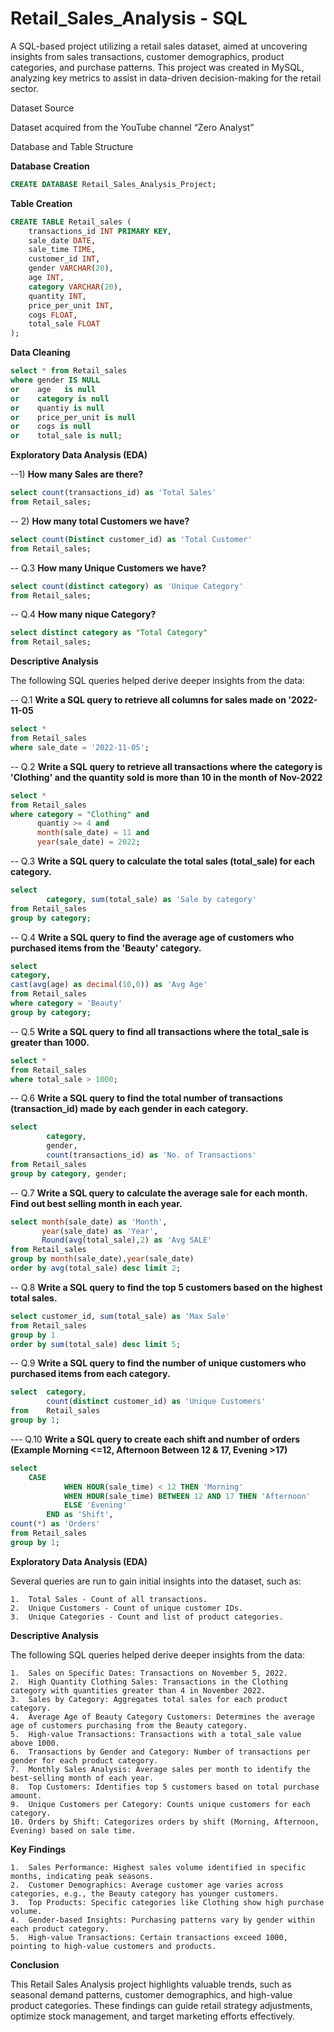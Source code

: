 # Retail_Sales_Analysis - SQL

A SQL-based project utilizing a retail sales dataset, aimed at uncovering insights from sales transactions, customer demographics, product categories, and purchase patterns. This project was created in MySQL, analyzing key metrics to assist in data-driven decision-making for the retail sector.

Dataset Source

Dataset acquired from the YouTube channel “Zero Analyst”

Database and Table Structure

**Database Creation**
```sql
CREATE DATABASE Retail_Sales_Analysis_Project;
```

**Table Creation**
```sql 
CREATE TABLE Retail_sales (
    transactions_id INT PRIMARY KEY,
    sale_date DATE,
    sale_time TIME,
    customer_id INT,
    gender VARCHAR(20),
    age INT,
    category VARCHAR(20),
    quantity INT,
    price_per_unit INT,
    cogs FLOAT,
    total_sale FLOAT
);
```

**Data Cleaning**
```sql
select * from Retail_sales
where gender IS NULL
or 	  age	is null
or	  category is null
or 	  quantiy is null
or    price_per_unit is null
or	  cogs is null
or 	  total_sale is null;
```

**Exploratory Data Analysis (EDA)**

 --1) **How many Sales are there?**

```sql
select count(transactions_id) as 'Total Sales'
from Retail_sales;
```
-- 2) **How many total Customers we have?**

```sql
select count(Distinct customer_id) as 'Total Customer'
from Retail_sales;
```

--  Q.3 **How many Unique Customers we have?**

```sql
select count(distinct category) as 'Unique Category'
from Retail_sales;
```
--  Q.4 **How many  nique Category?**

```sql
select distinct category as "Total Category"
from Retail_sales;
```

**Descriptive Analysis**

The following SQL queries helped derive deeper insights from the data:

-- Q.1 **Write a SQL query to retrieve all columns for sales made on '2022-11-05**

```sql
select *
from Retail_sales
where sale_date = '2022-11-05';
```
-- Q.2 **Write a SQL query to retrieve all transactions where the category is 'Clothing' and the quantity sold is more than 10 in the month of Nov-2022**

```sql
select *
from Retail_sales
where category = "Clothing" and
	  quantiy >= 4 and
      month(sale_date) = 11 and 
      year(sale_date) = 2022;
```

-- Q.3 **Write a SQL query to calculate the total sales (total_sale) for each category.**

```sql
select 
		category, sum(total_sale) as 'Sale by category'
from Retail_sales
group by category;
```
-- Q.4 **Write a SQL query to find the average age of customers who purchased items from the 'Beauty' category.**

```sql
select 
category, 
cast(avg(age) as decimal(10,0)) as 'Avg Age'
from Retail_sales
where category = 'Beauty'
group by category;
```
-- Q.5 **Write a SQL query to find all transactions where the total_sale is greater than 1000.**

```sql
select *
from Retail_sales
where total_sale > 1000;
```
-- Q.6 **Write a SQL query to find the total number of transactions (transaction_id) made by each gender in each category.**
```sql
select 
		category,
        gender,
        count(transactions_id) as 'No. of Transactions'
from Retail_sales
group by category, gender;
```
-- Q.7 **Write a SQL query to calculate the average sale for each month. Find out best selling month in each year.**

```sql
select month(sale_date) as 'Month',
	   year(sale_date) as 'Year',
	   Round(avg(total_sale),2) as 'Avg SALE'
from Retail_sales
group by month(sale_date),year(sale_date)
order by avg(total_sale) desc limit 2;
```
-- Q.8 **Write a SQL query to find the top 5 customers based on the highest total sales.**

```sql
select customer_id, sum(total_sale) as 'Max Sale'
from Retail_sales
group by 1
order by sum(total_sale) desc limit 5;
```
-- Q.9 **Write a SQL query to find the number of unique customers who purchased items from each category.**

```sql
select  category,
		count(distinct customer_id) as 'Unique Customers'
from 	Retail_sales
group by 1;
```
--- Q.10 **Write a SQL query to create each shift and number of orders (Example Morning <=12, Afternoon Between 12 & 17, Evening >17)**

```sql
select
	CASE
            WHEN HOUR(sale_time) < 12 THEN 'Morning'
            WHEN HOUR(sale_time) BETWEEN 12 AND 17 THEN 'Afternoon'
            ELSE 'Evening'
        END as 'Shift',
count(*) as 'Orders'
from Retail_sales
group by 1;
```

**Exploratory Data Analysis (EDA)**

Several queries are run to gain initial insights into the dataset, such as:

	1.	Total Sales - Count of all transactions.
	2.	Unique Customers - Count of unique customer IDs.
	3.	Unique Categories - Count and list of product categories.

**Descriptive Analysis**

The following SQL queries helped derive deeper insights from the data:

	1.	Sales on Specific Dates: Transactions on November 5, 2022.
	2.	High Quantity Clothing Sales: Transactions in the Clothing category with quantities greater than 4 in November 2022.
	3.	Sales by Category: Aggregates total sales for each product category.
	4.	Average Age of Beauty Category Customers: Determines the average age of customers purchasing from the Beauty category.
	5.	High-value Transactions: Transactions with a total_sale value above 1000.
	6.	Transactions by Gender and Category: Number of transactions per gender for each product category.
	7.	Monthly Sales Analysis: Average sales per month to identify the best-selling month of each year.
	8.	Top Customers: Identifies top 5 customers based on total purchase amount.
	9.	Unique Customers per Category: Counts unique customers for each category.
	10.	Orders by Shift: Categorizes orders by shift (Morning, Afternoon, Evening) based on sale time.

**Key Findings**

	1.	Sales Performance: Highest sales volume identified in specific months, indicating peak seasons.
	2.	Customer Demographics: Average customer age varies across categories, e.g., the Beauty category has younger customers.
	3.	Top Products: Specific categories like Clothing show high purchase volume.
	4.	Gender-based Insights: Purchasing patterns vary by gender within each product category.
	5.	High-value Transactions: Certain transactions exceed 1000, pointing to high-value customers and products.

**Conclusion**

This Retail Sales Analysis project highlights valuable trends, such as seasonal demand patterns, customer demographics, and high-value product categories. These findings can guide retail strategy adjustments, optimize stock management, and target marketing efforts effectively.
